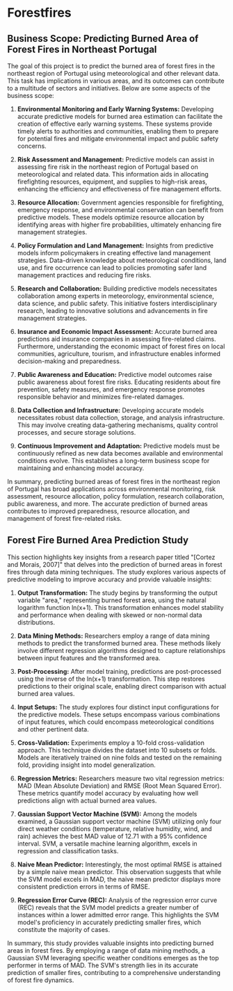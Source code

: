 # Forestfires

## Business Scope: Predicting Burned Area of Forest Fires in Northeast Portugal

The goal of this project is to predict the burned area of forest fires in the northeast region of Portugal using meteorological and other relevant data. This task has implications in various areas, and its outcomes can contribute to a multitude of sectors and initiatives. Below are some aspects of the business scope:

1.  **Environmental Monitoring and Early Warning Systems:** Developing accurate predictive models for burned area estimation can facilitate the creation of effective early warning systems. These systems provide timely alerts to authorities and communities, enabling them to prepare for potential fires and mitigate environmental impact and public safety concerns.

2. **Risk Assessment and Management:** Predictive models can assist in assessing fire risk in the northeast region of Portugal based on meteorological and related data. This information aids in allocating firefighting resources, equipment, and supplies to high-risk areas, enhancing the efficiency and effectiveness of fire management efforts.

3. **Resource Allocation:** Government agencies responsible for firefighting, emergency response, and environmental conservation can benefit from predictive models. These models optimize resource allocation by identifying areas with higher fire probabilities, ultimately enhancing fire management strategies.

4. **Policy Formulation and Land Management:** Insights from predictive models inform policymakers in creating effective land management strategies. Data-driven knowledge about meteorological conditions, land use, and fire occurrence can lead to policies promoting safer land management practices and reducing fire risks.

5. **Research and Collaboration:** Building predictive models necessitates collaboration among experts in meteorology, environmental science, data science, and public safety. This initiative fosters interdisciplinary research, leading to innovative solutions and advancements in fire management strategies.

6. **Insurance and Economic Impact Assessment:** Accurate burned area predictions aid insurance companies in assessing fire-related claims. Furthermore, understanding the economic impact of forest fires on local communities, agriculture, tourism, and infrastructure enables informed decision-making and preparedness.

7. **Public Awareness and Education:** Predictive model outcomes raise public awareness about forest fire risks. Educating residents about fire prevention, safety measures, and emergency response promotes responsible behavior and minimizes fire-related damages.

8. **Data Collection and Infrastructure:** Developing accurate models necessitates robust data collection, storage, and analysis infrastructure. This may involve creating data-gathering mechanisms, quality control processes, and secure storage solutions.

9. **Continuous Improvement and Adaptation:** Predictive models must be continuously refined as new data becomes available and environmental conditions evolve. This establishes a long-term business scope for maintaining and enhancing model accuracy.

In summary, predicting burned areas of forest fires in the northeast region of Portugal has broad applications across environmental monitoring, risk assessment, resource allocation, policy formulation, research collaboration, public awareness, and more. The accurate prediction of burned areas contributes to improved preparedness, resource allocation, and management of forest fire-related risks.

## Forest Fire Burned Area Prediction Study

This section highlights key insights from a research paper titled "[Cortez and Morais, 2007]" that delves into the prediction of burned areas in forest fires through data mining techniques. The study explores various aspects of predictive modeling to improve accuracy and provide valuable insights:

1. **Output Transformation:** The study begins by transforming the output variable "area," representing burned forest area, using the natural logarithm function ln(x+1). This transformation enhances model stability and performance when dealing with skewed or non-normal data distributions.

2. **Data Mining Methods:** Researchers employ a range of data mining methods to predict the transformed burned area. These methods likely involve different regression algorithms designed to capture relationships between input features and the transformed area.

3. **Post-Processing:** After model training, predictions are post-processed using the inverse of the ln(x+1) transformation. This step restores predictions to their original scale, enabling direct comparison with actual burned area values.

4. **Input Setups:** The study explores four distinct input configurations for the predictive models. These setups encompass various combinations of input features, which could encompass meteorological conditions and other pertinent data.

5. **Cross-Validation:** Experiments employ a 10-fold cross-validation approach. This technique divides the dataset into 10 subsets or folds. Models are iteratively trained on nine folds and tested on the remaining fold, providing insight into model generalization.

6. **Regression Metrics:** Researchers measure two vital regression metrics: MAD (Mean Absolute Deviation) and RMSE (Root Mean Squared Error). These metrics quantify model accuracy by evaluating how well predictions align with actual burned area values.

7. **Gaussian Support Vector Machine (SVM):** Among the models examined, a Gaussian support vector machine (SVM) utilizing only four direct weather conditions (temperature, relative humidity, wind, and rain) achieves the best MAD value of 12.71 with a 95% confidence interval. SVM, a versatile machine learning algorithm, excels in regression and classification tasks.

8. **Naive Mean Predictor:** Interestingly, the most optimal RMSE is attained by a simple naive mean predictor. This observation suggests that while the SVM model excels in MAD, the naive mean predictor displays more consistent prediction errors in terms of RMSE.

9. **Regression Error Curve (REC):** Analysis of the regression error curve (REC) reveals that the SVM model predicts a greater number of instances within a lower admitted error range. This highlights the SVM model's proficiency in accurately predicting smaller fires, which constitute the majority of cases.

In summary, this study provides valuable insights into predicting burned areas in forest fires. By employing a range of data mining methods, a Gaussian SVM leveraging specific weather conditions emerges as the top performer in terms of MAD. The SVM's strength lies in its accurate prediction of smaller fires, contributing to a comprehensive understanding of forest fire dynamics.

